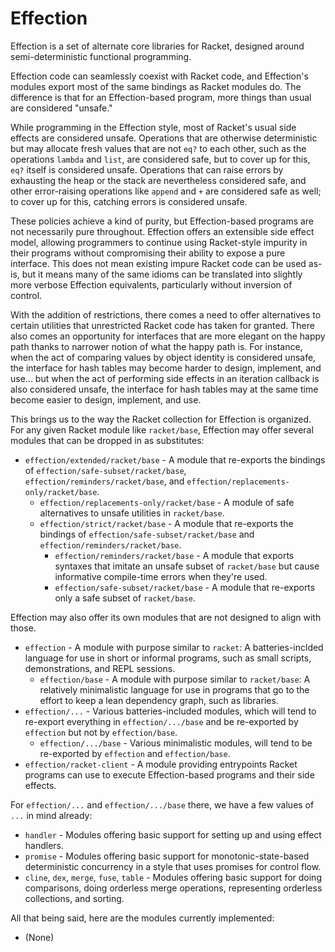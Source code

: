 # Effection

Effection is a set of alternate core libraries for Racket, designed around semi-deterministic functional programming.

Effection code can seamlessly coexist with Racket code, and Effection's modules export most of the same bindings as Racket modules do. The difference is that for an Effection-based program, more things than usual are considered "unsafe."

While programming in the Effection style, most of Racket's usual side effects are considered unsafe. Operations that are otherwise deterministic but may allocate fresh values that are not `eq?` to each other, such as the operations `lambda` and `list`, are considered safe, but to cover up for this, `eq?` itself is considered unsafe. Operations that can raise errors by exhausting the heap or the stack are nevertheless considered safe, and other error-raising operations like `append` and `+` are considered safe as well; to cover up for this, catching errors is considered unsafe.

These policies achieve a kind of purity, but Effection-based programs are not necessarily pure throughout. Effection offers an extensible side effect model, allowing programmers to continue using Racket-style impurity in their programs without compromising their ability to expose a pure interface. This does not mean existing impure Racket code can be used as-is, but it means many of the same idioms can be translated into slightly more verbose Effection equivalents, particularly without inversion of control.

With the addition of restrictions, there comes a need to offer alternatives to certain utilities that unrestricted Racket code has taken for granted. There also comes an opportunity for interfaces that are more elegant on the happy path thanks to narrower notion of what the happy path is. For instance, when the act of comparing values by object identity is considered unsafe, the interface for hash tables may become harder to design, implement, and use... but when the act of performing side effects in an iteration callback is also considered unsafe, the interface for hash tables may at the same time become easier to design, implement, and use.

This brings us to the way the Racket collection for Effection is organized. For any given Racket module like `racket/base`, Effection may offer several modules that can be dropped in as substitutes:

  - `effection/extended/racket/base` - A module that re-exports the bindings of `effection/safe-subset/racket/base`, `effection/reminders/racket/base`, and `effection/replacements-only/racket/base`.
    - `effection/replacements-only/racket/base` - A module of safe alternatives to unsafe utilities in `racket/base`.
    - `effection/strict/racket/base` - A module that re-exports the bindings of `effection/safe-subset/racket/base` and `effection/reminders/racket/base`.
      - `effection/reminders/racket/base` - A module that exports syntaxes that imitate an unsafe subset of `racket/base` but cause informative compile-time errors when they're used.
      - `effection/safe-subset/racket/base` - A module that re-exports only a safe subset of `racket/base`.

Effection may also offer its own modules that are not designed to align with those.

  - `effection` - A module with purpose similar to `racket`: A batteries-inclded language for use in short or informal programs, such as small scripts, demonstrations, and REPL sessions.
    - `effection/base` - A module with purpose similar to `racket/base`: A relatively minimalistic language for use in programs that go to the effort to keep a lean dependency graph, such as libraries.
  - `effection/...` - Various batteries-included modules, which will tend to re-export everything in `effection/.../base` and be re-exported by `effection` but not by `effection/base`.
    - `effection/.../base` - Various minimalistic modules, will tend to be re-exported by `effection` and `effection/base`.
  - `effection/racket-client` - A module providing entrypoints Racket programs can use to execute Effection-based programs and their side effects.

For `effection/...` and `effection/.../base` there, we have a few values of `...` in mind already:

  - `handler` - Modules offering basic support for setting up and using effect handlers.
  - `promise` - Modules offering basic support for monotonic-state-based deterministic concurrency in a style that uses promises for control flow.
  - `cline`, `dex`, `merge`, `fuse`, `table` - Modules offering basic support for doing comparisons, doing orderless merge operations, representing orderless collections, and sorting.

All that being said, here are the modules currently implemented:

  - (None)
